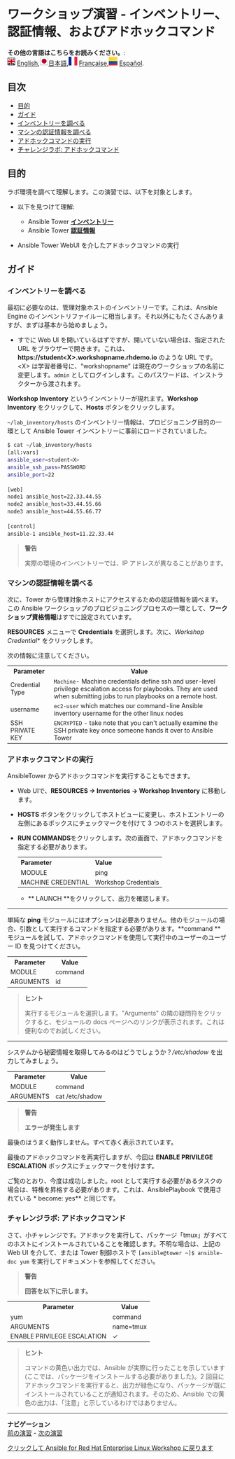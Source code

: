 # ワークショップ演習 - インベントリー、認証情報、およびアドホックコマンド

**その他の言語はこちらをお読みください。**:
<br>![uk](../../../images/uk.png) [English](README.md),![japan](../../../images/japan.png)[日本語](README.ja.md),![france](../../../images/fr.png) [Française](README.fr.md),![Español](../../../images/col.png) [Español](README.es.md).

## 目次

* [目的](#objective)
* [ガイド](#guide)
* [インベントリーを調べる](#examine-an-inventory)
* [マシンの認証情報を調べる](#examine-machine-credentials)
* [アドホックコマンドの実行](#run-ad-hoc-commands)
* [チャレンジラボ: アドホックコマンド](#challenge-lab-ad-hoc-commands)

## 目的

ラボ環境を調べて理解します。この演習では、以下を対象とします。

* 以下を見つけて理解:

  * Ansible Tower
    [**インベントリー**](https://docs.ansible.com/ansible-tower/latest/html/userguide/inventories.html)
  * Ansible Tower
    [**認証情報**](https://docs.ansible.com/ansible-tower/latest/html/userguide/credentials.html)

* Ansible Tower WebUI を介したアドホックコマンドの実行

## ガイド

### インベントリーを調べる

最初に必要なのは、管理対象ホストのインベントリーです。これは、Ansible Engine
のインベントリファイルーに相当します。それ以外にもたくさんありますが、まずは基本から始めましょう。

* すでに Web UI を開いているはずですが、開いていない場合は、指定された URL
  をブラウザーで開きます。これは、**https://student\<X\>.workshopname.rhdemo.io** のような URL
  です。<X\> は学習者番号に、"workshopname" は現在のワークショップの名前に変更します。`admin`
  としてログインします。このパスワードは、インストラクターから渡されます。

**Workshop Inventory** というインベントリーが現れます。**Workshop Inventory**
をクリックして、**Hosts** ボタンをクリックします。

`~/lab_inventory/hosts` のインベントリー情報は、プロビジョニング目的の一環として Ansible Tower
インベントリーに事前にロードされていました。

```bash
$ cat ~/lab_inventory/hosts
[all:vars]
ansible_user=student<X>
ansible_ssh_pass=PASSWORD
ansible_port=22

[web]
node1 ansible_host=22.33.44.55
node2 ansible_host=33.44.55.66
node3 ansible_host=44.55.66.77

[control]
ansible-1 ansible_host=11.22.33.44
```

> **警告**
>
> 実際の環境のインベントリーでは、IP アドレスが異なることがあります。

### マシンの認証情報を調べる

次に、Tower から管理対象ホストにアクセスするための認証情報を調べます。この Ansible
ワークショップのプロビジョニングプロセスの一環として、**ワークショップ資格情報**はすでに設定されています。

**RESOURCES** メニューで **Credentials** を選択します。次に、*Workshop Credential**
をクリックします。

次の情報に注意してください。

<table>
  <tr>
    <th>Parameter</th>
    <th>Value</th>
  </tr>
  <tr>
    <td>Credential Type</td>
    <td><code>Machine</code>- Machine credentials define ssh and user-level privilege escalation access for playbooks. They are used when submitting jobs to run playbooks on a remote host.</td>
  </tr>
  <tr>
    <td>username</td>
    <td><code>ec2-user</code> which matches our command-line Ansible inventory username for the other linux nodes</td>
  </tr>
  <tr>
    <td>SSH PRIVATE KEY</td>
    <td><code>ENCRYPTED</code> - take note that you can't actually examine the SSH private key once someone hands it over to Ansible Tower</td>
  </tr>
</table>

### アドホックコマンドの実行

AnsibleTower からアドホックコマンドを実行することもできます。

* Web UIで、**RESOURCES → Inventories → Workshop Inventory** に移動します。

* **HOSTS** ボタンをクリックしてホストビューに変更し、ホストエントリーの左側にあるボックスにチェックマークを付けて 3
  つのホストを選択します。

* **RUN COMMANDS**をクリックします。次の画面で、アドホックコマンドを指定する必要があります。

  <table>
    <tr>
      <th>Parameter</th>
      <th>Value</th>
    </tr>
    <tr>
      <td>MODULE</td>
      <td>ping</td>
    </tr>
    <tr>
      <td>MACHINE CREDENTIAL</td>
      <td>Workshop Credentials</td>
    </tr>
  </table>

  * ** LAUNCH **をクリックして、出力を確認します。

<hr>

単純な **ping**
モジュールにはオプションは必要ありません。他のモジュールの場合、引数として実行するコマンドを指定する必要があります。**command **
モジュールを試して、アドホックコマンドを使用して実行中のユーザーのユーザー ID を見つけてください。

  <table>
    <tr>
      <th>Parameter</th>
      <th>Value</th>
    </tr>
    <tr>
      <td>MODULE</td>
      <td>command</td>
    </tr>
    <tr>
      <td>ARGUMENTS</td>
      <td>id</td>
    </tr>
  </table>

> **ヒント**
>
> 実行するモジュールを選択します。"Arguments" の隣の疑問符をクリックすると、モジュールの docs ページへのリンクが表示されます。これは便利なのでお試しください。

<hr>

システムから秘密情報を取得してみるのはどうでしょうか？*/etc/shadow* を出力してみましょう。

<table>
  <tr>
    <th>Parameter</th>
    <th>Value</th>
  </tr>
  <tr>
    <td>MODULE</td>
    <td>command</td>
  </tr>
  <tr>
    <td>ARGUMENTS</td>
    <td>cat /etc/shadow</td>
  </tr>
</table>

> **警告**
>
> **エラーが発生します**

最後のはうまく動作しません。すべて赤く表示されています。

最後のアドホックコマンドを再実行しますが、今回は **ENABLE PRIVILEGE ESCALATION** ボックスにチェックマークを付けます。

ご覧のとおり、今度は成功しました。root として実行する必要があるタスクの場合は、特権を昇格する必要があります。これは、AnsiblePlaybook
で使用されている * become: yes** と同じです。

### チャレンジラボ: アドホックコマンド

さて、小チャレンジです。アドホックを実行して、パッケージ「tmux」がすべてのホストにインストールされていることを確認します。不明な場合は、上記の
Web UI を介して、または Tower 制御ホストで `[ansible@tower ~]$ ansible-doc yum`
を実行してドキュメントを参照してください。

> **警告**
>
> **回答を以下に示します。**

<table>
  <tr>
    <th>Parameter</th>
    <th>Value</th>
  </tr>
  <tr>
    <td>yum</td>
    <td>command</td>
  </tr>
  <tr>
    <td>ARGUMENTS</td>
    <td>name=tmux</td>
  </tr>
  <tr>
    <td>ENABLE PRIVILEGE ESCALATION</td>
    <td>✓</td>
  </tr>
</table>

> **ヒント**
>
> コマンドの黄色い出力では、Ansible が実際に行ったことを示しています (ここでは、パッケージをインストールする必要がありました)。2 回目にアドホックコマンドを実行すると、出力が緑色になり、パッケージが既にインストールされていることが通知されます。そのため、Ansible での黄色の出力は、「注意」と示しているわけではありません。

---
**ナビゲーション**
<br>
[前の演習](../2.1-intro) - [次の演習](../2.3-projects)

[クリックして Ansible for Red Hat Enterprise Linux Workshop
に戻ります](../README.md#section-2---ansible-tower-exercises)
